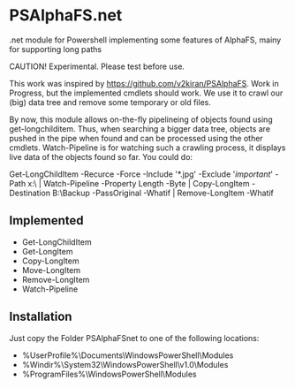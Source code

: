 # PSAlphaFS.net
.net module for Powershell implementing some features of AlphaFS, mainy for supporting long paths

CAUTION! Experimental. Please test before use.

This work was inspired by https://github.com/v2kiran/PSAlphaFS. Work in Progress, but the implemented cmdlets should work. We use it to crawl our (big) data tree and remove some temporary or old files.

By now, this module allows on-the-fly pipelineing of objects found using get-longchilditem. Thus, when searching a bigger data tree, objects are pushed in the pipe when found and can be processed using the other cmdlets. Watch-Pipeline is for watching such a crawling process, it displays live data of the objects found so far. You could do:

Get-LongChildItem -Recurce -Force -Include '*.jpg' -Exclude '*important*' -Path x:\ 
| Watch-Pipeline -Property Length -Byte
| Copy-LongItem -Destination B:\Backup -PassOriginal -Whatif
| Remove-LongItem -Whatif

Implemented
-----------
* Get-LongChildItem
* Get-LongItem
* Copy-LongItem
* Move-LongItem
* Remove-LongItem
* Watch-Pipeline

Installation
------------
Just copy the Folder PSAlphaFSnet to one of the following locations:
* %UserProfile%\Documents\WindowsPowerShell\Modules
* %Windir%\System32\WindowsPowerShell\v1.0\Modules
* %ProgramFiles%\WindowsPowerShell\Modules
